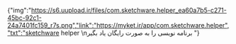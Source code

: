 {"img":"https://s6.uupload.ir/files/com.sketchware.helper_ea60a7b5-c271-45bc-92c1-24a7401fc159_r7s.png","link":"https://myket.ir/app/com.sketchware.helper","txt":"sketchware helper \nبرنامه نویسی را به صورت رایگان یاد بگیر "}
